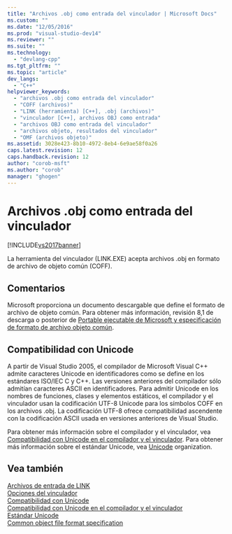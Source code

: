 ```yaml
---
title: "Archivos .obj como entrada del vinculador | Microsoft Docs"
ms.custom: ""
ms.date: "12/05/2016"
ms.prod: "visual-studio-dev14"
ms.reviewer: ""
ms.suite: ""
ms.technology: 
  - "devlang-cpp"
ms.tgt_pltfrm: ""
ms.topic: "article"
dev_langs: 
  - "C++"
helpviewer_keywords: 
  - "archivos .obj como entrada del vinculador"
  - "COFF (archivos)"
  - "LINK (herramienta) [C++], .obj (archivos)"
  - "vinculador [C++], archivos OBJ como entrada"
  - "archivos OBJ como entrada del vinculador"
  - "archivos objeto, resultados del vinculador"
  - "OMF (archivos objeto)"
ms.assetid: 3028e423-8b10-4972-8eb4-6e9ae58f0a26
caps.latest.revision: 12
caps.handback.revision: 12
author: "corob-msft"
ms.author: "corob"
manager: "ghogen"
---
```

# Archivos .obj como entrada del vinculador
[!INCLUDE[vs2017banner](../../assembler/inline/includes/vs2017banner.md)]

La herramienta del vinculador \(LINK.EXE\) acepta archivos .obj en formato de archivo de objeto común \(COFF\).  
  
## Comentarios  
 Microsoft proporciona un documento descargable que define el formato de archivo de objeto común.  Para obtener más información, revisión 8,1 de descarga o posterior de [Portable ejecutable de Microsoft y especificación de formato de archivo objeto común](http://go.microsoft.com/fwlink/?LinkId=93292).  
  
## Compatibilidad con Unicode  
 A partir de Visual Studio 2005, el compilador de Microsoft Visual C\+\+ admite caracteres Unicode en identificadores como se define en los estándares ISO\/IEC C y C\+\+.  Las versiones anteriores del compilador sólo admitían caracteres ASCII en identificadores.  Para admitir Unicode en los nombres de funciones, clases y elementos estáticos, el compilador y el vinculador usan la codificación UTF\-8 Unicode para los símbolos COFF en los archivos .obj.  La codificación UTF\-8 ofrece compatibilidad ascendente con la codificación ASCII usada en versiones anteriores de Visual Studio.  
  
 Para obtener más información sobre el compilador y el vinculador, vea [Compatibilidad con Unicode en el compilador y el vinculador](../../build/reference/unicode-support-in-the-compiler-and-linker.md).  Para obtener más información sobre el estándar Unicode, vea [Unicode](http://go.microsoft.com/fwlink/?LinkId=37123) organization.  
  
## Vea también  
 [Archivos de entrada de LINK](../../build/reference/link-input-files.md)   
 [Opciones del vinculador](../../build/reference/linker-options.md)   
 [Compatibilidad con Unicode](../../text/support-for-unicode.md)   
 [Compatibilidad con Unicode en el compilador y el vinculador](../../build/reference/unicode-support-in-the-compiler-and-linker.md)   
 [Estándar Unicode](http://go.microsoft.com/fwlink/?LinkId=37123)   
 [Common object file format specification](http://go.microsoft.com/fwlink/?LinkId=93292)